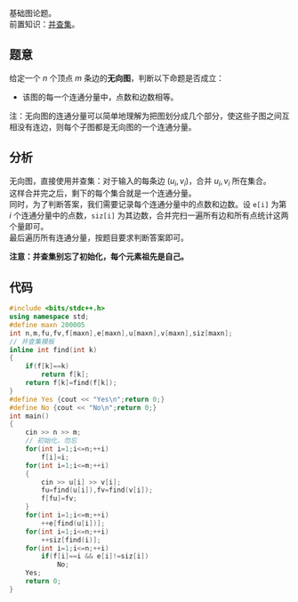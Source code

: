 基础图论题。  
前置知识：[并查集](https://www.luogu.com.cn/problem/P3367)。

## 题意

给定一个 $n$ 个顶点 $m$ 条边的**无向图**，判断以下命题是否成立：

- 该图的每一个连通分量中，点数和边数相等。

注：无向图的连通分量可以简单地理解为把图划分成几个部分，使这些子图之间互相没有连边，则每个子图都是无向图的一个连通分量。

## 分析

无向图，直接使用并查集：对于输入的每条边 $(u_i,v_i)$，合并 $u_i,v_i$ 所在集合。  
这样合并完之后，剩下的每个集合就是一个连通分量。  
同时，为了判断答案，我们需要记录每个连通分量中的点数和边数。设 `e[i]` 为第 $i$ 个连通分量中的点数，`siz[i]` 为其边数，合并完扫一遍所有边和所有点统计这两个量即可。  
最后遍历所有连通分量，按题目要求判断答案即可。  

**注意：并查集别忘了初始化，每个元素祖先是自己。**

## 代码

```cpp
#include <bits/stdc++.h>
using namespace std;
#define maxn 200005
int n,m,fu,fv,f[maxn],e[maxn],u[maxn],v[maxn],siz[maxn];
// 并查集模板
inline int find(int k)
{
    if(f[k]==k)
        return f[k];
    return f[k]=find(f[k]);
}
#define Yes {cout << "Yes\n";return 0;}
#define No {cout << "No\n";return 0;}
int main()
{
    cin >> n >> m;
    // 初始化，勿忘
    for(int i=1;i<=n;++i)
        f[i]=i;
    for(int i=1;i<=m;++i)
    {
        cin >> u[i] >> v[i];
        fu=find(u[i]),fv=find(v[i]);
        f[fu]=fv;
    }
    for(int i=1;i<=m;++i)
        ++e[find(u[i])];
    for(int i=1;i<=n;++i)
        ++siz[find(i)];
    for(int i=1;i<=n;++i)
        if(f[i]==i && e[i]!=siz[i])
            No;
    Yes;
    return 0;
}
```
